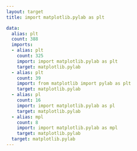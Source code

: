 ```yaml
---
layout: target
title: import matplotlib.pylab as plt

data:
  alias: plt
  count: 388
  imports:
  - alias: plt
    count: 325
    import: import matplotlib.pylab as plt
    target: matplotlib.pylab
  - alias: plt
    count: 39
    import: from matplotlib import pylab as plt
    target: matplotlib.pylab
  - alias: pl
    count: 16
    import: import matplotlib.pylab as pl
    target: matplotlib.pylab
  - alias: mpl
    count: 8
    import: import matplotlib.pylab as mpl
    target: matplotlib.pylab
  target: matplotlib.pylab
---
```

